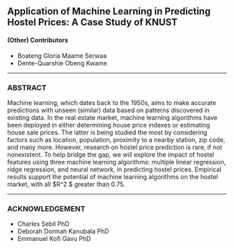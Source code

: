 <h2>
Application of Machine Learning in Predicting Hostel Prices: A Case Study of KNUST
</h2>

#### (Other) Contributors
  
  - Boateng Gloria Maame Serwaa
  - Dente-Quarshie Obeng Kwame
  

---
### ABSTRACT

<p> 
  Machine learning, which dates back to the 1950s, aims to make accurate predictions with unseen (similar) data based on patterns discovered in existing data. In the real estate market, machine learning algorithms have been deployed in either determining house price indexes or estimating house sale prices. The latter is being studied the most by considering factors such as location, population, proximity to a nearby station, zip code, and many more. However, research on hostel price prediction is rare, if not nonexistent. To help bridge the gap, we will explore the impact of hostel features using three machine learning algorithms: multiple linear regression, ridge regression, and neural network, in predicting hostel prices. Empirical results support the potential of machine learning algorithms on the hostel market, with all $R^2 $ greater than 0.75.
  </p>
  
  
---
### ACKNOWLEDGEMENT
  
  - Charles Sebil PhD
  - Deborah Dormah Kanubala PhD
  - Emmanuel Kofi Gavu PhD 
